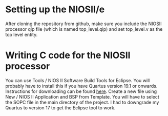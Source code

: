 # Setting up the NIOSII/e

After cloning the repository from github, make sure you include the NIOSII processor qip file (which is named top_level.qip) and set top_level.v as the top level entity.

# Writing C code for the NIOSII processor

You can use Tools / NIOS II Software Build Tools for Eclipse. You will probably have to install this if you have Quartus version 19.1 or onwards. Instructions for downloading can be found <a href=https://www.intel.com/content/www/us/en/support/programmable/articles/000086893.html>here</a>. Create a new file using New / NIOS II Application and BSP from Template. You will have to select the SOPC file in the main directory of the project. I had to downgrade my Quartus to version 17 to get the Eclipse tool to work.

